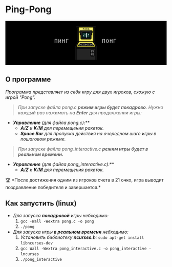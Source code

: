 # Ping-Pong

![dayp01.png](img/pong.png)

## О программе

*Программа представляет из себя игру для двух игроков, схожую с игрой "Pong".*

> *При запуске файла pong.c **режим игры будет покадрово**. Нужно каждый раз нажимать на **Enter** для продолжении игры:*
> 
- ***Управление** (для файла pong.c)**:***
    - ***A**/**Z** и **K**/**M** для перемещения ракеток.*
    - ***Space Bar** для пропуска действия на очередном шаге игры в пошаговом режиме.*

> *При запуске файла pong_interactive.c **режим игры будет в реальном времени.***
> 
- ***Управление** (для файла pong_interactive.c)**:***
    - ***A**/**Z** и **K**/**M** для перемещения ракеток.*

<aside>
🏆 *После достижения одним из игроков счета в 21 очко, игра выводит поздравление победителя и завершается.*

</aside>

## Как запустить (linux)

- *Для запуска **покадровой** игры небходимо:*
    1. `gcc -Wall -Wextra pong.c -o pong`
    2. `./pong`
- *Для запуска игры **в реальном времени** небходимо:*
    1.  *Установить библиотеку **ncurses.h**:* `sudo apt-get install libncurses-dev`
    2. `gcc Wall -Wextra pong_interactive.c -o pong_interactive -lncurses`
    3. `./pong_interactive`